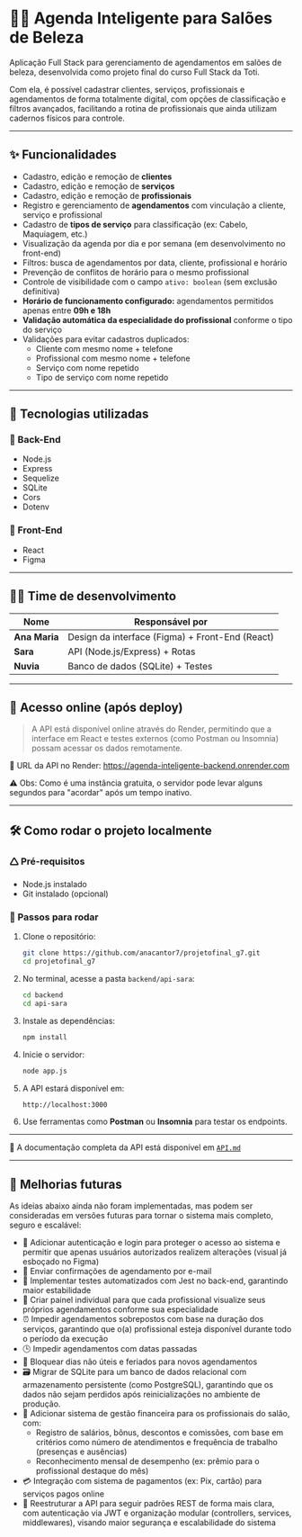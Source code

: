 # 💇‍♀️ Agenda Inteligente para Salões de Beleza

Aplicação Full Stack para gerenciamento de agendamentos em salões de beleza, desenvolvida como projeto final do curso Full Stack da Toti.

Com ela, é possível cadastrar clientes, serviços, profissionais e agendamentos de forma totalmente digital, com opções de classificação e filtros avançados, facilitando a rotina de profissionais que ainda utilizam cadernos físicos para controle.

---

## ✨ Funcionalidades

- Cadastro, edição e remoção de **clientes**
- Cadastro, edição e remoção de **serviços**
- Cadastro, edição e remoção de **profissionais**
- Registro e gerenciamento de **agendamentos** com vinculação a cliente, serviço e profissional
- Cadastro de **tipos de serviço** para classificação (ex: Cabelo, Maquiagem, etc.)
- Visualização da agenda por dia e por semana (em desenvolvimento no front-end)
- Filtros: busca de agendamentos por data, cliente, profissional e horário
- Prevenção de conflitos de horário para o mesmo profissional
- Controle de visibilidade com o campo `ativo: boolean` (sem exclusão definitiva)
- **Horário de funcionamento configurado:** agendamentos permitidos apenas entre **09h e 18h**
- **Validação automática da especialidade do profissional** conforme o tipo do serviço
- Validações para evitar cadastros duplicados:
  - Cliente com mesmo nome + telefone
  - Profissional com mesmo nome + telefone
  - Serviço com nome repetido
  - Tipo de serviço com nome repetido

---

## 🚀 Tecnologias utilizadas

### 🔧 Back-End

- Node.js
- Express
- Sequelize
- SQLite
- Cors
- Dotenv

### 🎨 Front-End

- React
- Figma

---

## 👩‍💻 Time de desenvolvimento

| Nome          | Responsável por                                 |
| ------------- | ----------------------------------------------- |
| **Ana Maria** | Design da interface (Figma) + Front-End (React) |
| **Sara**      | API (Node.js/Express) + Rotas                   |
| **Nuvia**     | Banco de dados (SQLite) + Testes                |

---

## 📡 Acesso online (após deploy)

> A API está disponível online através do Render, permitindo que a interface em React e testes externos (como Postman ou Insomnia) possam acessar os dados remotamente.

🔗 URL da API no Render: https://agenda-inteligente-backend.onrender.com

⚠️ Obs: Como é uma instância gratuita, o servidor pode levar alguns segundos para "acordar" após um tempo inativo.

---

## 🛠️ Como rodar o projeto localmente

### 🛆 Pré-requisitos

- Node.js instalado
- Git instalado (opcional)

### 🚀 Passos para rodar

1. Clone o repositório:

   ```bash
   git clone https://github.com/anacantor7/projetofinal_g7.git
   cd projetofinal_g7
   ```

2. No terminal, acesse a pasta `backend/api-sara`:

   ```bash
   cd backend
   cd api-sara
   ```

3. Instale as dependências:

   ```bash
   npm install
   ```

4. Inicie o servidor:

   ```bash
   node app.js
   ```

5. A API estará disponível em:

   ```bash
   http://localhost:3000
   ```

6. Use ferramentas como **Postman** ou **Insomnia** para testar os endpoints.

---

📘 A documentação completa da API está disponível em [`API.md`](./backend/api-sara/docs/API.md)

---

## 🔮 Melhorias futuras

As ideias abaixo ainda não foram implementadas, mas podem ser consideradas em versões futuras para tornar o sistema mais completo, seguro e escalável:

- 🔐 Adicionar autenticação e login para proteger o acesso ao sistema e permitir que apenas usuários autorizados realizem alterações (visual já esboçado no Figma)
- 📩 Enviar confirmações de agendamento por e-mail
- 🧪 Implementar testes automatizados com Jest no back-end, garantindo maior estabilidade
- 📆 Criar painel individual para que cada profissional visualize seus próprios agendamentos conforme sua especialidade
- ⏰ Impedir agendamentos sobrepostos com base na duração dos serviços, garantindo que o(a) profissional esteja disponível durante todo o período da execução
- 🕒 Impedir agendamentos com datas passadas
- 📅 Bloquear dias não úteis e feriados para novos agendamentos
- 🗃️ Migrar de SQLite para um banco de dados relacional com armazenamento persistente (como PostgreSQL), garantindo que os dados não sejam perdidos após reinicializações no ambiente de produção.
- 💼 Adicionar sistema de gestão financeira para os profissionais do salão, com:
  - Registro de salários, bônus, descontos e comissões, com base em critérios como número de atendimentos e frequência de trabalho (presenças e ausências)
  - Reconhecimento mensal de desempenho (ex: prêmio para o profissional destaque do mês)
- 💳 Integração com sistema de pagamentos (ex: Pix, cartão) para serviços pagos online
- 🔧 Reestruturar a API para seguir padrões REST de forma mais clara, com autenticação via JWT e organização modular (controllers, services, middlewares), visando maior segurança e escalabilidade do sistema
